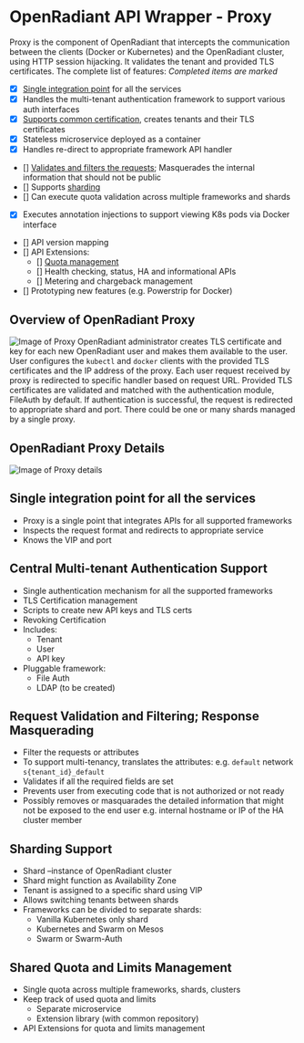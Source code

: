 # OpenRadiant API Wrapper - Proxy
Proxy is the component of OpenRadiant that intercepts the communication between
the clients (Docker or Kubernetes) and the OpenRadiant cluster, using HTTP session
hijacking. It validates the tenant and provided TLS certificates. The complete
list of features:
*Completed items are marked*
- [x] [Single integration point](#single-integration-point-for-all-the-services) for all the services
- [x] Handles the multi-tenant authentication framework to support various auth interfaces
- [x] [Supports common certification](#central-multi-tenant-authentication-support), creates tenants and their TLS certificates
- [x] Stateless microservice deployed as a container
- [x] Handles re-direct to appropriate framework API handler
- [] [Validates and filters the requests](#request-validation-and-filtering-response-masquerading); Masquerades the internal information that should not be public
- [] Supports [sharding](#sharding-support)
- [] Can execute quota validation across multiple frameworks and shards
- [x] Executes annotation injections to support viewing K8s pods via Docker interface
- [] API version mapping
- [] API Extensions:
  - [] [Quota management](#shared-quota-and-limits-management)
  - [] Health checking, status, HA and informational APIs
  - [] Metering and chargeback management
- [] Prototyping new features (e.g. Powerstrip for Docker)

## Overview of OpenRadiant Proxy
![Image of Proxy](media/2016-07.OpenRadiantProxy.png)
OpenRadiant administrator creates TLS certificate and key for each new OpenRadiant
user and makes them available to the user. User configures the `kubectl` and `docker`
clients with the provided TLS certificates and the IP address of the proxy.
Each user request received by proxy is redirected to specific handler based on
request URL. Provided TLS certificates are validated and matched with the authentication
module, FileAuth by default. If authentication is successful, the request is
redirected to appropriate shard and port. There could be one or many shards
managed by a single proxy. 



## OpenRadiant Proxy Details
![Image of Proxy details](media/2016-05.Proxy-details.png)

## Single integration point for all the services
* Proxy is a single point that integrates APIs for all supported frameworks
* Inspects the request format and redirects to appropriate service
* Knows the VIP and port

## Central Multi-tenant Authentication Support
* Single authentication mechanism for all the supported frameworks
* TLS Certification management
* Scripts to create new API keys and TLS certs
* Revoking Certification
* Includes:
  * Tenant
  * User
  * API key
* Pluggable framework:
  * File Auth
  * LDAP (to be created)

## Request Validation and Filtering; Response Masquerading
* Filter the requests or attributes
* To support multi-tenancy, translates the attributes: e.g. `default` network  `s{tenant_id}_default`
* Validates if all the required fields are set
* Prevents user from executing code that is not authorized or not ready
* Possibly removes or masquarades the detailed information that might not be exposed to the end user e.g. internal hostname or IP of the HA cluster member

## Sharding Support
* Shard –instance of OpenRadiant cluster
* Shard might function as Availability Zone
* Tenant is assigned to a specific shard using VIP
* Allows switching tenants between shards
* Frameworks can be divided to separate shards:
  * Vanilla Kubernetes only shard
  * Kubernetes and Swarm on Mesos
  * Swarm or Swarm-Auth

## Shared Quota and Limits Management
* Single quota across multiple frameworks, shards, clusters
* Keep track of used quota and limits
  * Separate microservice
  * Extension library (with common repository)
* API Extensions for quota and limits management
